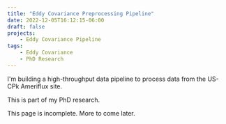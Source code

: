 ```yaml
---
title: "Eddy Covariance Preprocessing Pipeline"
date: 2022-12-05T16:12:15-06:00
draft: false
projects:
    - Eddy Covariance Pipeline
tags:
    - Eddy Covariance
    - PhD Research
---
```


I'm building a high-throughput data pipeline to process data from the US-CPk Ameriflux site.

This is part of my PhD research.

This page is incomplete. More to come later.